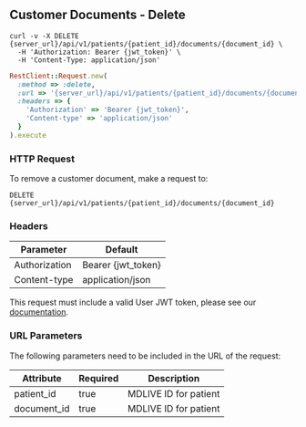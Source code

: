 ## Customer Documents - Delete

```shell
curl -v -X DELETE {server_url}/api/v1/patients/{patient_id}/documents/{document_id} \
  -H 'Authorization: Bearer {jwt_token}' \
  -H 'Content-Type: application/json'
```

```ruby
RestClient::Request.new(
  :method => :delete,
  :url => '{server_url}/api/v1/patients/{patient_id}/documents/{document_id}',
  :headers => {
    'Authorization' => 'Bearer {jwt_token}',
    'Content-type' => 'application/json'
  }
).execute
```

### HTTP Request

To remove a customer document, make a request to:

`DELETE {server_url}/api/v1/patients/{patient_id}/documents/{document_id}`

### Headers

Parameter     | Default
--------------|------------------------
Authorization | Bearer {jwt_token}
Content-type  | application/json

This request must include a valid User JWT token, please see our [documentation](#user-tokens).

### URL Parameters

The following parameters need to be included in the URL of the request:

Attribute   | Required | Description
------------|----------|----------------------
patient_id  | true     | MDLIVE ID for patient
document_id | true     | MDLIVE ID for patient
